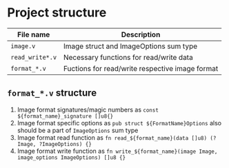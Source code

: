 # Project structure

|File name      |Description                                    |
|---------------|-----------------------------------------------|
|`image.v`      |Image struct and ImageOptions sum type         |
|`read_write*.v`|Necessary functions for read/write data        |
|`format_*.v`   |Fuctions for read/write respective image format|

## `format_*.v` structure

1. Image format signatures/magic numbers as `const ${format_name}_signature []u8{}`
2. Image format specific options as `pub struct ${FormatName}Options` also should be a part of `ImageOptions` sum type
3. Image format read function as `fn read_${format_name}(data []u8) (?Image, ?ImageOptions) {}`
4. Image format write function as `fn write_${format_name}(image Image, image_options ImageOptions) []u8 {}`
